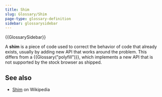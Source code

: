 ```yaml
---
title: Shim
slug: Glossary/Shim
page-type: glossary-definition
sidebar: glossarysidebar
---
```


{{GlossarySidebar}}

A **shim** is a piece of code used to correct the behavior of code that already exists, usually by adding new API that works around the problem. This differs from a {{Glossary("polyfill")}}, which implements a new API that is not supported by the stock browser as shipped.

## See also

- [Shim](<https://en.wikipedia.org/wiki/Shim_(computing)>) on Wikipedia
